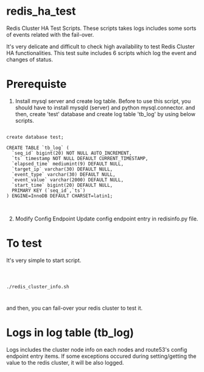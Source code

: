 # redis_ha_test
Redis Cluster HA Test Scripts. These scripts takes logs includes some sorts of events related with the fail-over.

It's very delicate and difficult to check high availability to test Redis Cluster HA functionalities. 
This test suite includes 6 scripts which log the event and changes of status. 

# Prerequiste

1. Install mysql server and create log table.
Before to use this script, you should have to install mysqld (server) and python mysql.connector.
and then, create 'test' database and create log table 'tb_log' by using below scripts.

<pre>
<code>
create database test;

CREATE TABLE `tb_log` (
  `seq_id` bigint(20) NOT NULL AUTO_INCREMENT,
  `ts` timestamp NOT NULL DEFAULT CURRENT_TIMESTAMP,
  `elapsed_time` mediumint(9) DEFAULT NULL,
  `target_ip` varchar(30) DEFAULT NULL,
  `event_type` varchar(30) DEFAULT NULL,
  `event_value` varchar(2000) DEFAULT NULL,
  `start_time` bigint(20) DEFAULT NULL,
  PRIMARY KEY (`seq_id`,`ts`)
) ENGINE=InnoDB DEFAULT CHARSET=latin1;

</code>
</pre>

2. Modify Config Endpoint
Update config endpoint entry in redisinfo.py file.

# To test

It's very simple to start script.

<code>

./redis_cluster_info.sh

</code>

and then, you can fail-over your redis cluster to test it.

# Logs in log table (tb_log)

Logs includes the cluster node info on each nodes and route53's config endpoint entry items.
If some exceptions occured during setting/getting the value to the redis cluster, it will be also logged.

